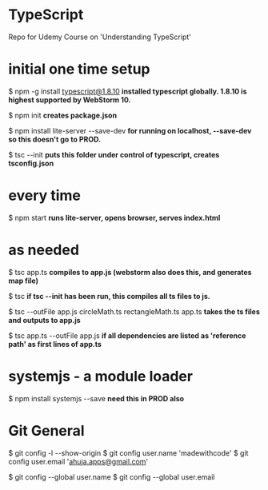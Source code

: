 # TypeScript
Repo for Udemy Course on 'Understanding TypeScript'

# initial one time setup
$ npm -g install typescript@1.8.10 **installed typescript globally. 1.8.10 is highest supported by WebStorm 10.**

$ npm init  **creates package.json**

$ npm install lite-server --save-dev  **for running on localhost, --save-dev so this doesn't go to PROD.**

$ tsc --init **puts this folder under control of typescript, creates tsconfig.json**

# every time
$ npm start **runs lite-server, opens browser, serves index.html**

# as needed
$ tsc app.ts **compiles to app.js (webstorm also does this, and generates map file)**

$ tsc **if tsc --init has been run, this compiles all ts files to js.**

$ tsc --outFile app.js circleMath.ts rectangleMath.ts app.ts **takes the ts files and outputs to app.js**

$ tsc app.ts --outFile app.js **if all dependencies are listed as 'reference path' as first lines of app.ts**

# systemjs - a module loader

$ npm install systemjs --save **need this in PROD also**


# Git General
$ git config -l --show-origin
$ git config user.name 'madewithcode'
$ git config user.email 'ahuja.apps@gmail.com'

$ git config --global user.name
$ git config --global user.email
